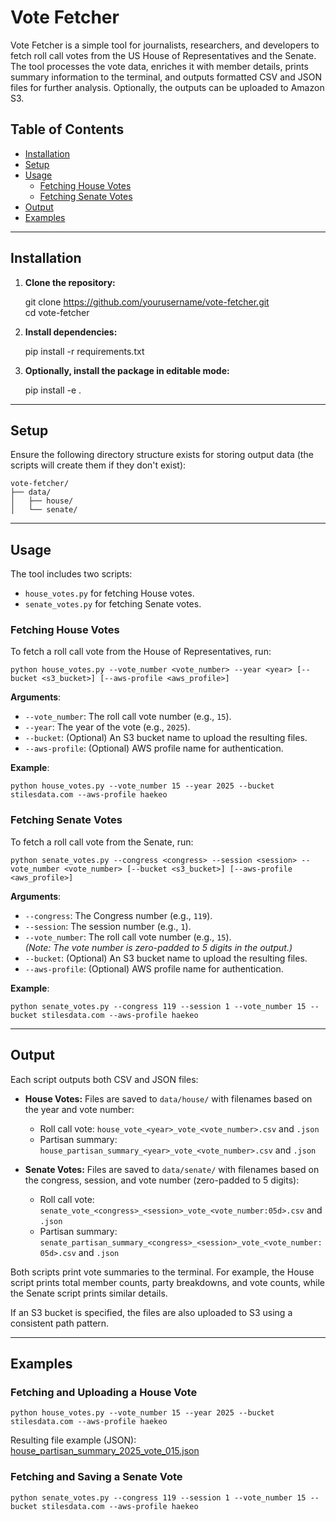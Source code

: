 # Vote Fetcher

Vote Fetcher is a simple tool for journalists, researchers, and developers to fetch roll call votes from the US House of Representatives and the Senate. The tool processes the vote data, enriches it with member details, prints summary information to the terminal, and outputs formatted CSV and JSON files for further analysis. Optionally, the outputs can be uploaded to Amazon S3.

## Table of Contents
- [Installation](#installation)
- [Setup](#setup)
- [Usage](#usage)
  - [Fetching House Votes](#fetching-house-votes)
  - [Fetching Senate Votes](#fetching-senate-votes)
- [Output](#output)
- [Examples](#examples)

---

## Installation

1. **Clone the repository:**

    git clone https://github.com/yourusername/vote-fetcher.git  
    cd vote-fetcher

2. **Install dependencies:**

    pip install -r requirements.txt

3. **Optionally, install the package in editable mode:**

    pip install -e .

---

## Setup

Ensure the following directory structure exists for storing output data (the scripts will create them if they don't exist):

    vote-fetcher/
    ├── data/
    │   ├── house/
    │   └── senate/

---

## Usage

The tool includes two scripts:

- `house_votes.py` for fetching House votes.
- `senate_votes.py` for fetching Senate votes.

### Fetching House Votes

To fetch a roll call vote from the House of Representatives, run:

    python house_votes.py --vote_number <vote_number> --year <year> [--bucket <s3_bucket>] [--aws-profile <aws_profile>]

**Arguments**:
- `--vote_number`: The roll call vote number (e.g., `15`).
- `--year`: The year of the vote (e.g., `2025`).
- `--bucket`: (Optional) An S3 bucket name to upload the resulting files.
- `--aws-profile`: (Optional) AWS profile name for authentication.

**Example**:

    python house_votes.py --vote_number 15 --year 2025 --bucket stilesdata.com --aws-profile haekeo

### Fetching Senate Votes

To fetch a roll call vote from the Senate, run:

    python senate_votes.py --congress <congress> --session <session> --vote_number <vote_number> [--bucket <s3_bucket>] [--aws-profile <aws_profile>]

**Arguments**:
- `--congress`: The Congress number (e.g., `119`).
- `--session`: The session number (e.g., `1`).
- `--vote_number`: The roll call vote number (e.g., `15`).  
  *(Note: The vote number is zero-padded to 5 digits in the output.)*
- `--bucket`: (Optional) An S3 bucket name to upload the resulting files.
- `--aws-profile`: (Optional) AWS profile name for authentication.

**Example**:

    python senate_votes.py --congress 119 --session 1 --vote_number 15 --bucket stilesdata.com --aws-profile haekeo

---

## Output

Each script outputs both CSV and JSON files:

- **House Votes:** Files are saved to `data/house/` with filenames based on the year and vote number:
  - Roll call vote: `house_vote_<year>_vote_<vote_number>.csv` and `.json`
  - Partisan summary: `house_partisan_summary_<year>_vote_<vote_number>.csv` and `.json`

- **Senate Votes:** Files are saved to `data/senate/` with filenames based on the congress, session, and vote number (zero-padded to 5 digits):
  - Roll call vote: `senate_vote_<congress>_<session>_vote_<vote_number:05d>.csv` and `.json`
  - Partisan summary: `senate_partisan_summary_<congress>_<session>_vote_<vote_number:05d>.csv` and `.json`

Both scripts print vote summaries to the terminal. For example, the House script prints total member counts, party breakdowns, and vote counts, while the Senate script prints similar details.

If an S3 bucket is specified, the files are also uploaded to S3 using a consistent path pattern.

---

## Examples

### Fetching and Uploading a House Vote

    python house_votes.py --vote_number 15 --year 2025 --bucket stilesdata.com --aws-profile haekeo

Resulting file example (JSON):  
[house_partisan_summary_2025_vote_015.json](https://stilesdata.com/vote-fetcher/house/house_partisan_summary_2025_vote_015.json)

### Fetching and Saving a Senate Vote

    python senate_votes.py --congress 119 --session 1 --vote_number 15 --bucket stilesdata.com --aws-profile haekeo
